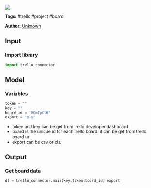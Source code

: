 <a href="https://app.naas.ai/user-redirect/naas/downloader?url=https://raw.githubusercontent.com/jupyter-naas/awesome-notebooks/master/Trello/Trello_Get_board_data.ipynb" target="_parent"><img src="https://naasai-public.s3.eu-west-3.amazonaws.com/open_in_naas.svg"/></a>

**Tags:** #trello #project #board

**Author:** [Unknown](https://www.linkedin.com/company/naas-ai/)

## Input

### Import library


```python
import trello_connector
```

## Model

### Variables


```python
token = ""
key = ""
board_id = "VCmIpC16"
export = "xls"
```

- token and key can be get from trello developer dashboard 
- board is the unique id for each trello board. it can be get from trello board url
- export can be csv or xls.

## Output

### Get board data


```python
df = trello_connector.main(key,token,board_id, export)
```

